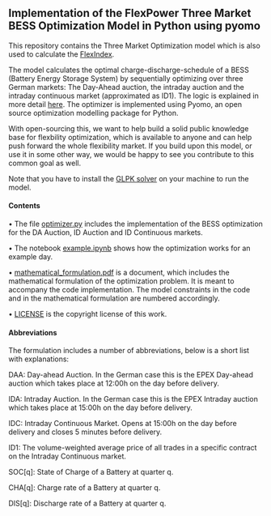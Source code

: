 ## Implementation of the FlexPower Three Market BESS Optimization Model in Python using pyomo


This repository contains the Three Market Optimization model which is also used to calculate the [FlexIndex](https://flex-power.energy/?page_id=5811). 

The model calculates the optimal charge-discharge-schedule of a BESS (Battery Energy Storage System) by sequentially optimizing over three German markets: The Day-Ahead auction, the intraday auction and the intraday continuous market (approximated as ID1). The logic is explained in more detail [here](https://flex-power.energy/?page_id=5811). The optimizer is implemented using Pyomo, an open source optimization modelling package for Python.

With open-sourcing this, we want to help build a solid public knowledge base for flexbility optimization, which is available to anyone and can help push forward the whole flexibility market. If you build upon this model, or use it in some other way, we would be happy to see you contribute to this common goal as well. 

Note that you have to install the [GLPK solver](https://www.gnu.org/software/glpk/) on your machine to run the model. 

#### Contents 

• The file [optimizer.py](optimizer.py) includes the implementation of the BESS optimization for the DA Auction, ID Auction and ID Continuous markets. 

• The notebook [example.ipynb](example.ipynb) shows how the optimization works for an example day.

• [mathematical_formulation.pdf](mathematical_formulation.pdf) is a document, which includes the mathematical formulation of the optimization problem. It is meant to accompany the code implementation. The model constraints in the code and in the mathematical formulation are numbered accordingly. 

• [LICENSE](LICENSE) is the copyright license of this work.


#### Abbreviations

The formulation includes a number of abbreviations, below is a short list with explanations:

DAA:         Day-ahead Auction. In the German case this is the EPEX Day-ahead auction which takes place at 12:00h on the day before delivery.

IDA:         Intraday Auction. In the German case this is the EPEX Intraday auction which takes place at 15:00h on the day before delivery. 

IDC:         Intraday Continuous Market. Opens at 15:00h on the day before delivery and closes 5 minutes before delivery.

ID1:         The volume-weighted average price of all trades in a specific contract on the Intraday Continuous market.

SOC[q]:      State of Charge of a Battery at quarter q.

CHA[q]:      Charge rate of a Battery at quarter q.

DIS[q]:      Discharge rate of a Battery at quarter q.


